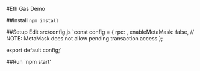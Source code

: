 #Eth Gas Demo

##Install
`npm install`

##Setup
Edit src/config.js
`const config = {
    rpc: <RPC Host address>,
    enableMetaMask: false, // NOTE: MetaMask does not allow pending transaction access
};

export default config;`

##Run
`npm start'
